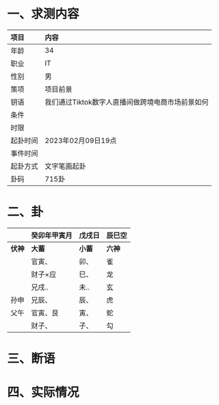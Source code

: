 # 一、求测内容
|项目|内容|
|:-|:-|
|年龄|34|
|职业|IT|
|性别|男|
|策项|项目前景|
|钥语|我们通过Tiktok数字人直播间做跨境电商市场前景如何|
|条件||
|时限||
|起卦时间|2023年02月09日19点|
|事件时间||
|起卦方式|文字笔画起卦|
|卦码|715卦|

# 二、卦
||癸卯年甲寅月|戊戌日|辰巳空|
|:-|:-|:-|:-|
|**伏神**|**大蓄**|**小蓄**|**六神**|
||官寅、|卯、|雀|
||财子×应|巳、|龙|
||兄戌..|未..|玄|
|孙申|兄辰、|辰、|虎|
|父午|官寅、艮|寅、|蛇|
||财子、|子、|勾|


# 三、断语

# 四、实际情况